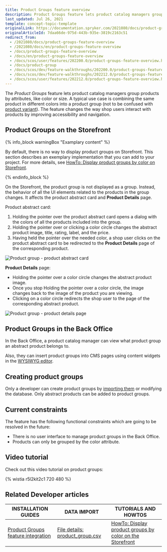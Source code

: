 ```yaml
---
title: Product Groups feature overview
description: Product Groups feature lets product catalog managers group products by attributes.
last_updated: Jul 26, 2021
template: concept-topic-template
originalLink: https://documentation.spryker.com/2021080/docs/product-groups-feature-overview
originalArticleId: 7daa66de-975d-443b-935e-3819c2163c51
redirect_from:
  - /2021080/docs/product-groups-feature-overview
  - /2021080/docs/en/product-groups-feature-overview
  - /docs/product-groups-feature-overview
  - /docs/en/product-groups-feature-overview
  - /docs/scos/user/features/202200.0/product-groups-feature-overview.html
  - /docs/product-group
  - /docs/scos/dev/feature-walkthroughs/202200.0/product-groups-feature-walkthrough.html  
  - /docs/scos/dev/feature-walkthroughs/202212.0/product-groups-feature-walkthrough.html  
  - /docs/scos/user/features/202212.0/product-groups-feature-overview.html
---
```


The *Product Groups* feature lets product catalog managers group products by attributes, like color or size. A typical use case is combining the same product in different colors into a product group (not to be confused with [product variant](/docs/pbc/all/product-information-management/{{page.version}}/product-feature-overview/product-feature-overview.html)). The feature changes the way shop users interact with products by improving accessibility and navigation.

## Product Groups on the Storefront

{% info_block warningBox "Examplary content" %}

By default, there is no way to display product groups on Storefront. This section describes an exemplary implementation that you can add to your project. For more details, see [HowTo: Display product groups by color on Storefront](/docs/pbc/all/product-information-management/{{page.version}}/tutorials-and-howtos/howto-display-product-groups-by-color-on-the-storefront.html).

{% endinfo_block %}


On the Storefront, the product group is not displayed as a group. Instead, the behavior of all the UI elements related to the products in the group changes. It affects the product abstract card and **Product Details** page.

Product abstract card:

1. Holding the pointer over the product abstract card opens a dialog with the colors of all the products included into the group.
2. Holding the pointer over or clicking a color circle changes the abstract product image, title, rating, label, and the price.
3. Having held the pointer over the needed color, a shop user clicks on the product abstract card to be redirected to the **Product Details** page of the corresponding product.

![Product group - product abstract card](https://spryker.s3.eu-central-1.amazonaws.com/docs/Features/Product+Management/Product+Groups/Product+Groups+Feature+Overview/product-group-product-abstract-card.gif)


**Product Details** page:

* Holding the pointer over a color circle changes the abstract product image.
* Once you stop Holding the pointer over a color circle, the image changes back to the image of the product you are viewing.
* Clicking on a color circle redirects the shop user to the page of the corresponding abstract product.


![Product group - product details page](https://spryker.s3.eu-central-1.amazonaws.com/docs/Features/Product+Management/Product+Groups/Product+Groups+Feature+Overview/product-group-product-details-page.gif)

## Product Groups in the Back Office

In the Back Office, a product catalog manager can view what product group an abstract product belongs to.

Also, they can insert product groups into CMS pages using content widgets in the [WYSIWYG editor](/docs/pbc/all/content-management-system/{{page.version}}/content-items-feature-overview.html#content-item-widget).

## Creating product groups

Only a developer can create product groups by [importing them](/docs/pbc/all/product-information-management/{{page.version}}/import-and-export-data/file-details-product-group.csv.html) or modifying the database. Only abstract products can be added to product groups.


## Current constraints

The feature has the following functional constraints which are going to be resolved in the future:

* There is no user interface to manage product groups in the Back Office.
* Products can only be grouped by the color attribute.

## Video tutorial

Check out this video tutorial on product groups:

{% wistia r5l2kit2c1 720 480 %}


## Related Developer articles

|INSTALLATION GUIDES | DATA IMPORT | TUTORIALS AND HOWTOS |
|---------|---------|---------|
| [Product Groups feature integration](/docs/pbc/all/product-information-management/{{page.version}}/install-and-upgrade/install-features/install-the-product-groups-feature.html) | [File details: product_group.csv](/docs/pbc/all/product-information-management/{{page.version}}/import-and-export-data/file-details-product-group.csv.html)  | [HowTo: Display product groups by color on the Storefront](/docs/pbc/all/product-information-management/{{page.version}}/tutorials-and-howtos/howto-display-product-groups-by-color-on-the-storefront.html)  |
